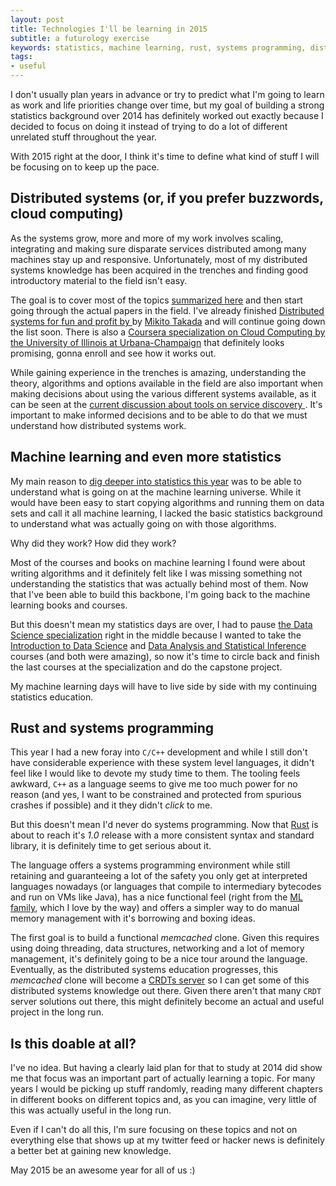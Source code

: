 ```yaml
---
layout: post
title: Technologies I'll be learning in 2015
subtitle: a futurology exercise
keywords: statistics, machine learning, rust, systems programming, distributed systems, cloud
tags:
- useful
---
```


I don't usually plan years in advance or try to predict what I'm going to learn as work and life priorities change over time, but my goal of building a strong statistics background over 2014 has definitely worked out exactly because I decided to focus on doing it instead of trying to do a lot of different unrelated stuff throughout the year.

With 2015 right at the door, I think it's time to define what kind of stuff I will be focusing on to keep up the pace.

## Distributed systems (or, if you prefer buzzwords, cloud computing)

As the systems grow, more and more of my work involves scaling, integrating and making sure disparate services distributed among many machines stay up and responsive. Unfortunately, most of my distributed systems knowledge has been acquired in the trenches and finding good introductory material to the field isn't easy.

The goal is to cover most of the topics [summarized here](http://the-paper-trail.org/blog/distributed-systems-theory-for-the-distributed-systems-engineer/) and then start going through the actual papers in the field. I've already finished [Distributed systems for fun and profit by ](http://book.mixu.net/distsys/) by [Mikito Takada](https://twitter.com/mikitotakada) and will continue going down the list soon. There is also a [Coursera specialization on Cloud Computing by the University of Illinois at Urbana-Champaign](https://www.coursera.org/specialization/cloudcomputing/19) that definitely looks promising, gonna enroll and see how it works out.

While gaining experience in the trenches is amazing, understanding the theory, algorithms and options available in the field are also important when making decisions about using the various different systems available, as it can be seen at the [current discussion about tools on service discovery ](https://www.knewton.com/tech/blog/2014/12/eureka-shouldnt-use-zookeeper-service-discovery/). It's important to make informed decisions and to be able to do that we must understand how distributed systems work.

## Machine learning and even more statistics

My main reason to [dig deeper into statistics this year](http://mauricio.github.io/2014/10/01/statistics-is-fun.html) was to be able to understand what is going on at the machine learning universe. While it would have been easy to start copying algorithms and running them on data sets and call it all machine learning, I lacked the basic statistics background to understand what was actually going on with those algorithms.

Why did they work? How did they work?

Most of the courses and books on machine learning I found were about writing algorithms and it definitely felt like I was missing something not understanding the statistics that was actually behind most of them. Now that I've been able to build this backbone, I'm going back to the machine learning books and courses.

But this doesn't mean my statistics days are over, I had to pause [the Data Science specialization](https://www.coursera.org/specialization/jhudatascience/1) right in the middle because I wanted to take the [Introduction to Data Science](https://www.coursera.org/course/datasci) and [Data Analysis and Statistical Inference](https://www.coursera.org/course/statistics) courses (and both were amazing), so now it's time to circle back and finish the last courses at the specialization and do the capstone project.

My machine learning days will have to live side by side with my continuing statistics education.

## Rust and systems programming

This year I had a new foray into `C/C++` development and while I still don't have considerable experience with these system level languages, it didn't feel like I would like to devote my study time to them. The tooling feels awkward, `C++` as a language seems to give me too much power for no reason (and yes, I want to be constrained and protected from spurious crashes if possible) and it they didn't _click_ to me.

But this doesn't mean I'd never do systems programming. Now that [Rust](http://www.rust-lang.org/) is about to reach it's *1.0* release with a more consistent syntax and standard library, it is definitely time to get serious about it.

The language offers a systems programming environment while still retaining and guaranteeing a lot of the safety you only get at interpreted languages nowadays (or languages that compile to intermediary bytecodes and run on VMs like Java), has a nice functional feel (right from the [ML family](http://en.wikipedia.org/wiki/ML_%28programming_language%29), which I love by the way) and offers a simpler way to do manual memory management with it's borrowing and boxing ideas.

The first goal is to build a functional *memcached* clone. Given this requires using doing threading, data structures, networking and a lot of memory management, it's definitely going to be a nice tour around the language. Eventually, as the distributed systems education progresses, this *memcached* clone will become a [CRDTs server](http://en.wikipedia.org/wiki/Conflict-free_replicated_data_type) so I can get some of this distributed systems knowledge out there. Given there aren't that many `CRDT` server solutions out there, this might definitely become an actual and useful project in the long run.

## Is this doable at all?

I've no idea. But having a clearly laid plan for that to study at 2014 did show me that focus was an important part of actually learning a topic. For many years I would be picking up stuff randomly, reading many different chapters in different books on different topics and, as you can imagine, very little of this was actually useful in the long run.

Even if I can't do all this, I'm sure focusing on these topics and not on everything else that shows up at my twitter feed or hacker news is definitely a better bet at gaining new knowledge.

May 2015 be an awesome year for all of us :)

